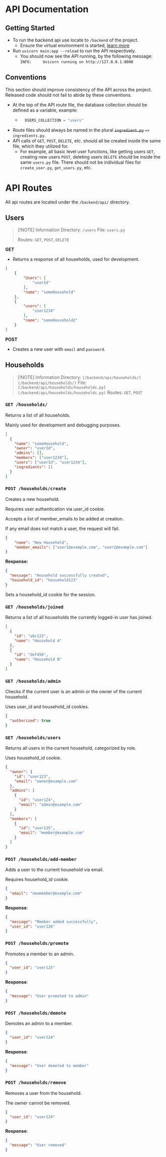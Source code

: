 # API Documentation

## Getting Started
- To run the backend api use locate to `/backend` of the project.
    - Ensure the virtual environment is started, [learn more](/docs/getting-started.md)
- Run `uvicorn main:app --reload` to run the API respectively. 
    - You should now see the API running, by the following message: `INFO:     Uvicorn running on http://127.0.0.1:8000`

## Conventions
This section should improve consistency of the API across the project. Released code should not fail to abide by these conventions. 
- At the top of the API route file, the database collection should be defined as a variable, example:
    - ```py
        USERS_COLLECTION = "users"
- Route files should always be named in the plural ~~`ingredient.py`~~ `=>` `ingredients.py`.
- API calls of `GET`, `POST`, `DELETE`, etc. should all be created inside the same file, which they utilized for. 
    - For example, all basic level user functions, like getting users `GET`, creating new users `POST`, deleting users `DELETE` should be inside the same `users.py` file. There should not be individual files for `create_user.py`, `get_users.py`, etc.  


# API Routes
All api routes are located under the `/backend/api/` directory.
## Users
> [!NOTE] Information
> Directory: `/users`
> File: `users.py`
> 
> Routes: `GET`, `POST`, `DELETE`

**GET**
- Returns a response of all households, used for development.

```json
[
    {
        "Users": [
            "userId"
        ],
        "name": "someHousehold"
    },
    {
        "users": [
            "user1234"
        ],
        "name": "someHousehold2"
    }
]
```

**POST**
- Creates a new user with `email` and `password`.

## Households

> [!NOTE] Information
> Directory: `[/backend/api/households/](/backend/api/households/)`
> File: `[/backend/api/households/households.py](/backend/api/households/households.py)`
> Routes: `GET`, `POST`

### `GET /households/`

Returns a list of all households.

Mainly used for development and debugging purposes.

```json
[
  {
    "name": "someHousehold",
    "owner": "userId",
    "admins": [],
    "members": ["user1234"],
    "users": ["userId", "user1234"],
    "ingredients": []
  }
]
```

### `POST /households/create`

Creates a new household.

Requires user authentication via user_id cookie.

Accepts a list of member_emails to be added at creation.

If any email does not match a user, the request will fail.

```json
{
    "name": "New Household",
    "member_emails": ["user1@example.com", "user2@example.com"]
}
```

**Response:**

```json
{
  "message": "Household successfully created",
  "household_id": "household123"
}
```

Sets a household_id cookie for the session.

### `GET /households/joined`

Returns a list of all households the currently logged-in user has joined.

```json
[
  {
    "id": "abc123",
    "name": "Household A"
  },
  {
    "id": "def456",
    "name": "Household B"
  }
]
```

### `GET /households/admin`

Checks if the current user is an admin or the owner of the current household.

Uses user_id and household_id cookies.

```json
{
  "authorized": true
}
```

### `GET /households/users`

Returns all users in the current household, categorized by role.

Uses household_id cookie.

```json
{
  "owner": {
    "id": "user123",
    "email": "owner@example.com"
  },
  "admins": [
    {
      "id": "user124",
      "email": "admin@example.com"
    }
  ],
  "members": [
    {
      "id": "user125",
      "email": "member@example.com"
    }
  ]
}
```

### `POST /households/add-member`

Adds a user to the current household via email.

Requires household_id cookie.

```json
{
  "email": "newmember@example.com"
}
```

**Response**:

```json
{
  "message": "Member added successfully",
  "user_id": "user126"
}
```

### `POST /households/promote`

Promotes a member to an admin.

```json
{
  "user_id": "user125"
}
```

**Response**:
```json
{
  "message": "User promoted to admin"
}
```

### `POST /households/demote`

Demotes an admin to a member.

```json
{
  "user_id": "user124"
}
```

**Response**:

```json
{
  "message": "User demoted to member"
}
```

### `POST /households/remove`

Removes a user from the household.

The owner cannot be removed.

```json
{
  "user_id": "user124"
}
```

**Response**:
```json
{
  "message": "User removed"
}
```